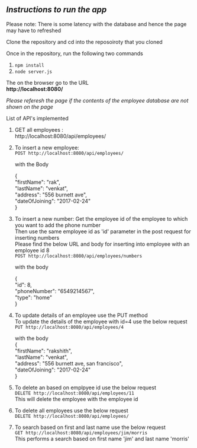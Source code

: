 ## _Instructions to run the app_

Please note: There is some latency with the database and hence the page may have to refreshed

Clone the repository and cd into the reposoiroty that you cloned

Once in the repository, run the following two commands

1. `npm install`
2. `node server.js`

The on the browser go to the URL  
**http://localhost:8080/**

_Please referesh the page if the contents of the employee database are not shown on the page_


List of API's implemented
1. GET all employees :   
http://localhost:8080/api/employees/

2. To insert a new employee:  
    `POST http://localhost:8080/api/employees/`

    with the Body

    {  
    "firstName": "rak",  
    "lastName": "venkat",  
    "address": "556 burnett ave",  
    "dateOfJoining": "2017-02-24"  
    }

3. To insert a new number:
    Get the employee id of the employee to which you want to add the phone number  
    Then use the same employee id as 'id' parameter in the post request for inserting numbers  
    Please find the below URL and body for inserting into employee with an employee id 8  
    `POST http://localhost:8080/api/employees/numbers`  

    with the body

    {  
        "id": 8,  
        "phoneNumber": "6549214567",  
        "type": "home"  
    }

4. To update details of an employee use the PUT method  
    To update the details of the employee with id=4 use the below request  
    `PUT http://localhost:8080/api/employees/4`

    with the body  
    {  
    "firstName": "rakshith",  
    "lastName": "venkat",  
    "address": "556 burnett ave, san francisco",  
    "dateOfJoining": "2017-02-24"  
    }  

5. To delete an based on emplpyee id use the below request  
    `DELETE http://localhost:8080/api/employees/11`  
    This will delete the employee with the employee id   

6. To delete all employees use the below request  
    `DELETE http://localhost:8080/api/employees/`  

7. To search based on first and last name use the below request  
    `GET http://localhost:8080/api/employees/jim/morris`  
    This performs a search based on first name 'jim' and last name 'morris'  